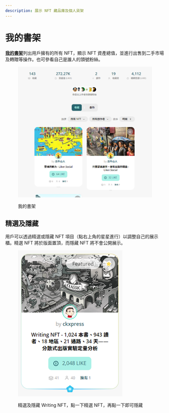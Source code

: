 ```yaml
---
description: 展示 NFT 藏品庫及個人貨架
---
```


# 我的書架

[**我的書架**](https://liker.land/dashboard)列出用戶擁有的所有 NFT，顯示 NFT 資產總值，並進行出售到二手市場及轉贈等操作。也可參看自己是誰人的頭號粉絲。

<figure><img src="../../.gitbook/assets/My Dashboard.png" alt=""><figcaption><p>我的書架</p></figcaption></figure>

## 精選及隱藏

用戶可以透過精選或隱藏 NFT 項目（點右上角的星星進行）以調整自己的展示櫃。精選 NFT 將於版面置頂，而隱藏 NFT 將不會公開展示。

<figure><img src="../../.gitbook/assets/Featured NFT.png" alt=""><figcaption><p>精選及隱藏 Writing NFT，點一下精選 NFT，再點一下即可隱藏</p></figcaption></figure>
